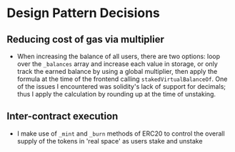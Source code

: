 # Design Pattern Decisions

## Reducing cost of gas via multiplier
* When increasing the balance of all users, there are two options: loop over the `_balances` array and increase each value in storage, or only track the earned balance by using a global multiplier, then apply the formula at the time of the frontend calling `stakedVirtualBalanceOf`. One of the issues I encountered was solidity's lack of support for decimals; thus I apply the calculation by rounding up at the time of unstaking.

## Inter-contract execution
* I make use of `_mint` and `_burn` methods of ERC20 to control the overall supply of the tokens in 'real space' as users stake and unstake



